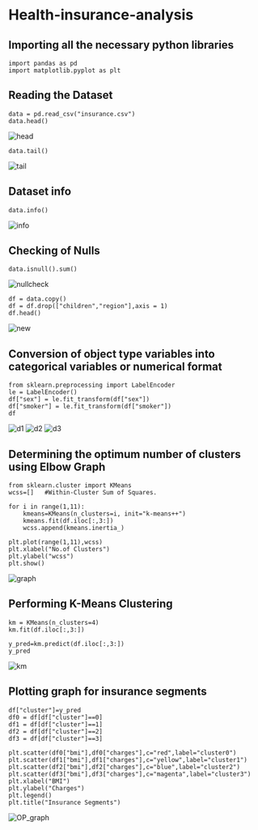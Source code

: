# Health-insurance-analysis

## Importing all the necessary python libraries
```
import pandas as pd
import matplotlib.pyplot as plt
```

## Reading the Dataset
```
data = pd.read_csv("insurance.csv")
data.head()
```
![head](https://github.com/AnnBlessy/Health-insurance-analysis-1/assets/119477835/e9be24b3-8c6d-49b2-9849-de918a4d6ba7)

```
data.tail()
```
![tail](https://github.com/AnnBlessy/Health-insurance-analysis-1/assets/119477835/de2c3efc-46af-4332-9247-21e1ffd125f3)


## Dataset info
```
data.info()
```
![info](https://github.com/AnnBlessy/Health-insurance-analysis-1/assets/119477835/e01d31a5-0ed9-46d8-8659-9443662e4b47)

## Checking of Nulls
```
data.isnull().sum()
```
![nullcheck](https://github.com/AnnBlessy/Health-insurance-analysis-1/assets/119477835/8aae47c5-b1f2-469b-a46f-0b1fd54e72a8)

```
df = data.copy()
df = df.drop(["children","region"],axis = 1)
df.head()
```
![new](https://github.com/AnnBlessy/Health-insurance-analysis-1/assets/119477835/d0a6af06-74b4-4f7c-b471-6045cb9853da)


## Conversion of object type variables into categorical variables or numerical format 

```
from sklearn.preprocessing import LabelEncoder
le = LabelEncoder()
df["sex"] = le.fit_transform(df["sex"])
df["smoker"] = le.fit_transform(df["smoker"])
df
```
![d1](https://github.com/AnnBlessy/Health-insurance-analysis-1/assets/119477835/4d39ab67-0401-436c-ae2e-9c9b28734287)
![d2](https://github.com/AnnBlessy/Health-insurance-analysis-1/assets/119477835/1ae3d65a-b9ec-42ca-8b7d-dc6d803b652b)
![d3](https://github.com/AnnBlessy/Health-insurance-analysis-1/assets/119477835/45da87ce-ee21-4fd4-ad81-fa90a6b6d28f)

## Determining the optimum number of clusters using Elbow Graph 

```
from sklearn.cluster import KMeans
wcss=[]   #Within-Cluster Sum of Squares.

for i in range(1,11):
    kmeans=KMeans(n_clusters=i, init="k-means++")
    kmeans.fit(df.iloc[:,3:])
    wcss.append(kmeans.inertia_)
    
plt.plot(range(1,11),wcss)
plt.xlabel("No.of Clusters")
plt.ylabel("wcss")
plt.show()
```
![graph](https://github.com/AnnBlessy/Health-insurance-analysis-1/assets/119477835/3518044d-48b0-483c-8621-8ad92f418b74)

## Performing K-Means Clustering

```
km = KMeans(n_clusters=4)
km.fit(df.iloc[:,3:])

y_pred=km.predict(df.iloc[:,3:])
y_pred
```
![km](https://github.com/AnnBlessy/Health-insurance-analysis-1/assets/119477835/8bc7bcb4-e00c-4881-8f00-6a0799afdba4)

## Plotting graph for insurance segments

```
df["cluster"]=y_pred
df0 = df[df["cluster"]==0]
df1 = df[df["cluster"]==1]
df2 = df[df["cluster"]==2]
df3 = df[df["cluster"]==3]

plt.scatter(df0["bmi"],df0["charges"],c="red",label="cluster0")
plt.scatter(df1["bmi"],df1["charges"],c="yellow",label="cluster1")
plt.scatter(df2["bmi"],df2["charges"],c="blue",label="cluster2")
plt.scatter(df3["bmi"],df3["charges"],c="magenta",label="cluster3")
plt.xlabel("BMI")
plt.ylabel("Charges")
plt.legend()
plt.title("Insurance Segments")
```
![OP_graph](https://github.com/AnnBlessy/Health-insurance-analysis-1/assets/119477835/14f07282-88ce-4cf7-91fd-7359506e2544)
